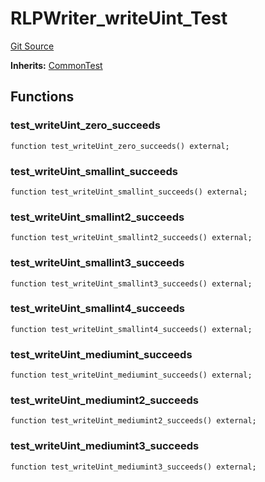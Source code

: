 # RLPWriter_writeUint_Test
[Git Source](https://github.com/ethereum-optimism/optimism/blob/f7b73857601914eeea6fc4c1ba46ae99ca744d97/contracts/test/RLPWriter.t.sol)

**Inherits:**
[CommonTest](/contracts/test/CommonTest.t.sol/contract.CommonTest.md)


## Functions
### test_writeUint_zero_succeeds


```solidity
function test_writeUint_zero_succeeds() external;
```

### test_writeUint_smallint_succeeds


```solidity
function test_writeUint_smallint_succeeds() external;
```

### test_writeUint_smallint2_succeeds


```solidity
function test_writeUint_smallint2_succeeds() external;
```

### test_writeUint_smallint3_succeeds


```solidity
function test_writeUint_smallint3_succeeds() external;
```

### test_writeUint_smallint4_succeeds


```solidity
function test_writeUint_smallint4_succeeds() external;
```

### test_writeUint_mediumint_succeeds


```solidity
function test_writeUint_mediumint_succeeds() external;
```

### test_writeUint_mediumint2_succeeds


```solidity
function test_writeUint_mediumint2_succeeds() external;
```

### test_writeUint_mediumint3_succeeds


```solidity
function test_writeUint_mediumint3_succeeds() external;
```

